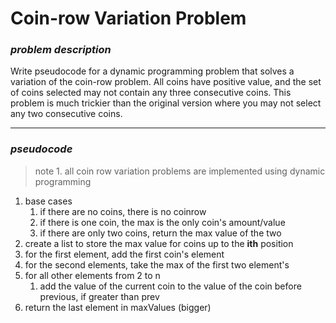 # Coin-row Variation Problem

### *problem description*

 Write pseudocode for a dynamic programming problem that solves a variation of the coin-row problem.
All coins have positive value, and the set of coins selected may not contain any three consecutive coins.
This problem is much trickier than the original version where you may not select any two consecutive
coins.


---


### *pseudocode*

> note 1.
> all coin row variation problems are implemented
> using dynamic programming

1. base cases
   1. if there are no coins, there is no coinrow
   2. if there is one coin, the max is the only coin's amount/value
   3. if there are only two coins, return the max value of the two
2. create a list to store the max value for coins up to the **ith** position
3. for the first element, add the first coin's element
4. for the second elements, take the max of the first two element's
5. for all other elements from 2 to n
   1. add the value of the current coin to the value of the coin before previous, if greater than prev
6. return the last element in maxValues (bigger)
